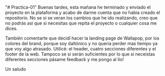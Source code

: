 "# Practica-01"
Buenas tardes, esta mañana he terminado y enviado el proyecto en la plataforma y acabo de darme cuenta que no habia creado el repositorio.
No se si se veran los cambios que he ido realizando, creo que no podrás asi que si necesitas que repita el proyecto o cualquier cosa me dices.

También comentarte que decidí hacer la landing page de Wallapop, por los colores del brand, porque soy daltónico y no queria perder mas tiempo ya que voy algo atrasado. Utilicé: el header, cuatro secciones diferentes y el footer de la web. Tampoco se si serán suficientes por lo que si neceistas diferentes secciones pásame feedback y me pongo al lío!

Un saludo
